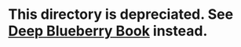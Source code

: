 # This directory is depreciated. See [Deep Blueberry Book](https://mithi.github.io/deep-blueberry/) instead.
